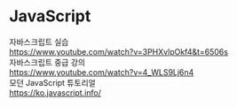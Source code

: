 # JavaScript
자바스크립트 실습<br/>
https://www.youtube.com/watch?v=3PHXvlpOkf4&t=6506s<br/>
자바스크립트 중급 강의<br/>
https://www.youtube.com/watch?v=4_WLS9Lj6n4<br/>
모던 JavaScript 튜토리얼<br/> https://ko.javascript.info/<br/>
